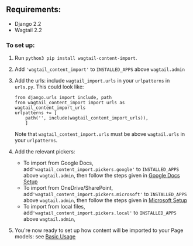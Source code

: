 ## Requirements:
* Django 2.2
* Wagtail 2.2

### To set up:
 1. Run `python3 pip install wagtail-content-import`.
 2. Add `'wagtail_content_import'` to `INSTALLED_APPS` above `wagtail.admin`
 3. Add the urls: include `wagtail_import.urls` in your `urlpatterns` in `urls.py`. This could look like:

        from django.urls import include, path
        from wagtail_content_import import urls as wagtail_content_import_urls
        urlpatterns += [
            path('', include(wagtail_content_import_urls)),
            ]
    Note that `wagtail_content_import.urls` must be above `wagtail.urls` in your `urlpatterns`.

 3. Add the relevant pickers:
     - To import from Google Docs, add`'wagtail_content_import.pickers.google'` to `INSTALLED_APPS` above `wagtail.admin`,
  then follow the steps given in [Google Docs Setup](google_docs_setup.md)
     - To import from OneDrive/SharePoint, add`'wagtail_content_import.pickers.microsoft'` to `INSTALLED_APPS` above `wagtail.admin`,
  then follow the steps given in [Microsoft Setup](microsoft_setup.md)
     - To import from local files, add`'wagtail_content_import.pickers.local'` to `INSTALLED_APPS` above `wagtail.admin`,

 4. You're now ready to set up how content will be imported to your Page models: see [Basic Usage](basic_usage.md)
